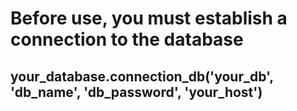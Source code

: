 # Before use, you must establish a connection to the database
## your_database.connection_db('your_db', 'db_name', 'db_password', 'your_host')